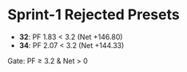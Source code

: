 # Sprint-1 Rejected Presets

- **32**: PF 1.83 < 3.2 (Net +146.80)
- **34**: PF 2.07 < 3.2 (Net +144.33)

Gate: PF ≥ 3.2 & Net > 0
